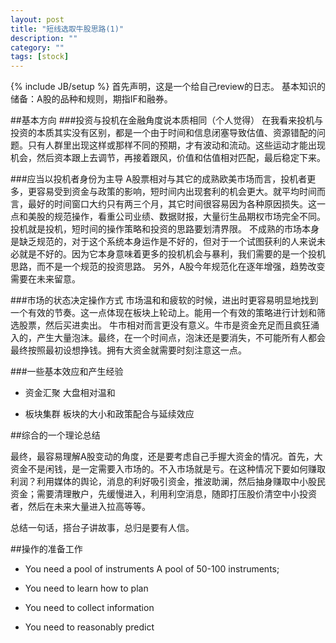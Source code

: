 ```yaml
---
layout: post
title: "短线选取牛股思路(1)"
description: ""
category: ""
tags: [stock]
---
```

{% include JB/setup %}
首先声明，这是一个给自己review的日志。
基本知识的储备：A股的品种和规则，期指IF和融券。

##基本方向
###投资与投机在金融角度说本质相同（个人觉得）
在我看来投机与投资的本质其实没有区别，都是一个由于时间和信息闭塞导致估值、资源错配的问题。只有人群里出现这样或那样不同的预期，才有波动和流动。这些运动才能出现机会，然后资本跟上去调节，再接着跟风，价值和估值相对匹配，最后稳定下来。


###应当以投机者身份为主导
A股票相对与其它的成熟欧美市场而言，投机者更多，更容易受到资金与政策的影响，短时间内出现套利的机会更大。就平均时间而言，最好的时间窗口大约只有两三个月，其它时间很容易因为各种原因损失。这一点和美股的规范操作，看重公司业绩、数据财报，大量衍生品期权市场完全不同。投机就是投机，短时间的操作策略和投资的思路要划清界限。
不成熟的市场本身是缺乏规范的，对于这个系统本身运作是不好的，但对于一个试图获利的人来说未必就是不好的。因为它本身意味着更多的投机机会与暴利，我们需要的是一个投机思路，而不是一个规范的投资思路。
另外，A股今年规范化在逐年增强，趋势改变需要在未来留意。

###市场的状态决定操作方式
市场温和和疲软的时候，进出时更容易明显地找到一个有效的节奏。这一点体现在板块上轮动上。能用一个有效的策略进行计划和筛选股票，然后买进卖出。
牛市相对而言更没有意义。牛市是资金充足而且疯狂涌入的，产生大量泡沫。最终，在一个时间点，泡沫还是要消失，不可能所有人都会最终按照最初设想挣钱。拥有大资金就需要时刻注意这一点。

###一些基本效应和产生经验
+ 资金汇聚
  大盘相对温和

+ 板块集群
  板块的大小和政策配合与延续效应

##综合的一个理论总结

最终，最容易理解A股变动的角度，还是要考虑自己手握大资金的情况。首先，大资金不是闲钱，是一定需要入市场的。不入市场就是亏。在这种情况下要如何赚取利润？利用媒体的舆论，消息的利好吸引资金，推波助澜，然后抽身赚取中小股民资金；需要清理散户，先缓慢进入，利用利空消息，随即打压股价清空中小投资者，然后在未来大量进入拉高等等。

总结一句话，搭台子讲故事，总归是要有人信。

##操作的准备工作
+ You need a pool of instruments
  A pool of 50-100 instruments;
  
+ You need to learn how to plan

+ You need to collect information

+ You need to reasonably predict 